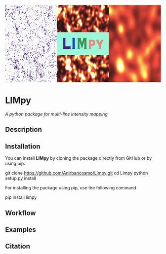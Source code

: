 <img src="images/Limpy_logo.jpg" alt="logo" height="250"/>

# LIMpy
_A python package for multi-line intensity mapping_

## Description

## Installation
You can install **LIMpy** by cloning the package directly from GitHub or by using pip.

git clone https://github.com/Anirbancosmo/Limpy.git
cd Limpy
python setup.py install

For installing the package using pip, use the following command

pip install limpy

## Workflow



## Examples



## Citation
